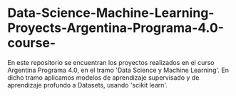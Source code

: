 # Data-Science-Machine-Learning-Proyects-Argentina-Programa-4.0-course-
En este repositorio se encuentran los proyectos realizados en el curso Argentina Programa 4.0, en el tramo  'Data Science y Machine Learning'. En dicho tramo aplicamos modelos de aprendizaje supervisado y de aprendizaje profundo a Datasets, usando 'scikit learn'.
